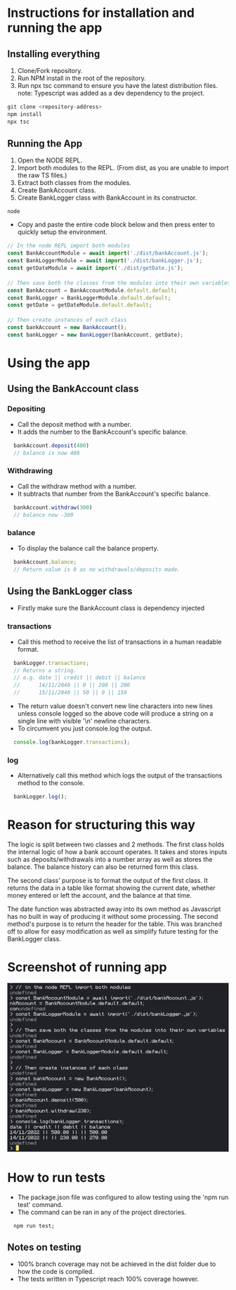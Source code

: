 # Instructions for installation and running the app
## Installing everything
1. Clone/Fork repository.
2. Run NPM install in the root of the repository.
3. Run npx tsc command to ensure you have the latest distribution files.
note: Typescript was added as a dev dependency to the project.

```javascript
git clone <repository-address>
npm install
npx tsc
```
## Running the App

1. Open the NODE REPL.
2. Import both modules to the REPL. (From dist, as you are unable to import the raw TS files.)
3. Extract both classes from the modules.
4. Create BankAccount class.
5. Create BankLogger class with BankAccount in its constructor.

```shell
node
```

- Copy and paste the entire code block below and then press enter to quickly setup the environment.

```javascript
// In the node REPL import both modules
const BankAccountModule = await import('./dist/bankAccount.js');
const BankLoggerModule = await import('./dist/bankLogger.js');
const getDateModule = await import('./dist/getDate.js');

// Then save both the classes from the modules into their own variables
const BankAccount = BankAccountModule.default.default;
const BankLogger = BankLoggerModule.default.default;
const getDate = getDateModule.default.default;

// Then create instances of each class
const bankAccount = new BankAccount();
const bankLogger = new BankLogger(bankAccount, getDate);

```

# Using the app

## Using the BankAccount class

### Depositing

- Call the deposit method with a number.
- It adds the number to the BankAccount's specific balance.
```javascript
  bankAccount.deposit(400)
  // balance is now 400
```

### Withdrawing

- Call the withdraw method with a number.
- It subtracts that number from the BankAccount's specific balance.

```javascript
  bankAccount.withdraw(300)
  // balance now -300
```

### balance

- To display the balance call the balance property.

```javascript
  bankAccount.balance;
  // Return value is 0 as no withdrawals/deposits made.
```

## Using the BankLogger class
- Firstly make sure the BankAccount class is dependency injected

### transactions

- Call this method to receive the list of transactions in a human readable format.

```javascript
  bankLogger.transactions;
  // Returns a string.
  // e.g. date || credit || debit || balance
  //      14/11/2040 || 0 || 200 || 200
  //      15/11/2040 || 50 || 0 || 150
```

- The return value doesn't convert new line characters into new lines unless console logged so the above code will produce a string on a single line with visible '\n' newline characters.
- To circumvent you just console.log the output.

```javascript
  console.log(bankLogger.transactions);
```

### log

- Alternatively call this method which logs the output of the transactions method to the console.

```javascript
  bankLogger.log();
```

# Reason for structuring this way

The logic is split between two classes and 2 methods. The first class holds the internal logic of how a bank account operates. It takes and stores inputs such as deposits/withdrawals into a number array as well as stores the balance. The balance history can also be returned form this class.

The second class' purpose is to format the output of the first class. It returns the data in a table like format showing the current date, whether money entered or left the account, and the balance at that time.

The date function was abstracted away into its own method as Javascript has no built in way of producing it without some processing. The second method's purpose is to return the header for the table. This was branched off to allow for easy modification as well as simplify future testing for the BankLogger class.

# Screenshot of running app

![screenshot of image](running_app.png)

# How to run tests

- The package.json file was configured to allow testing using the 'npm run test' command.
- The command can be ran in any of the project directories.

```shell
  npm run test;
```

## Notes on testing

- 100% branch coverage may not be achieved in the dist folder due to how the code is compiled.
- The tests written in Typescript reach 100% coverage however.
